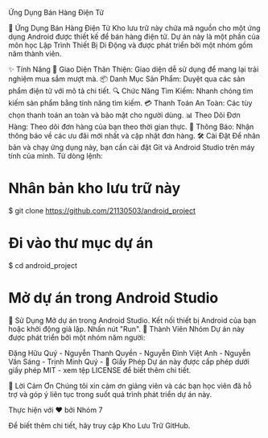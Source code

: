 Ứng Dụng Bán Hàng Điện Tử



📱 Ứng Dụng Bán Hàng Điện Tử
Kho lưu trữ này chứa mã nguồn cho một ứng dụng Android được thiết kế để bán hàng điện tử. Dự án này là một phần của môn học Lập Trình Thiết Bị Di Động và được phát triển bởi một nhóm gồm năm thành viên.

✨ Tính Năng
🛒 Giao Diện Thân Thiện: Giao diện dễ sử dụng để mang lại trải nghiệm mua sắm mượt mà.
📦 Danh Mục Sản Phẩm: Duyệt qua các sản phẩm điện tử với mô tả chi tiết.
🔍 Chức Năng Tìm Kiếm: Nhanh chóng tìm kiếm sản phẩm bằng tính năng tìm kiếm.
💳 Thanh Toán An Toàn: Các tùy chọn thanh toán an toàn và bảo mật cho người dùng.
📊 Theo Dõi Đơn Hàng: Theo dõi đơn hàng của bạn theo thời gian thực.
🔔 Thông Báo: Nhận thông báo về các ưu đãi mới nhất và cập nhật đơn hàng.
🛠️ Cài Đặt
Để nhân bản và chạy ứng dụng này, bạn cần cài đặt Git và Android Studio trên máy tính của mình. Từ dòng lệnh:

# Nhân bản kho lưu trữ này
$ git clone https://github.com/21130503/android_project

# Đi vào thư mục dự án
$ cd android_project

# Mở dự án trong Android Studio
🚀 Sử Dụng
Mở dự án trong Android Studio.
Kết nối thiết bị Android của bạn hoặc khởi động giả lập.
Nhấn nút "Run".
🤝 Thành Viên Nhóm
Dự án này được phát triển bởi một nhóm năm người:

Đặng Hữu Quý - 
Nguyễn Thanh Quyền - 
Nguyễn Đình Việt Anh - 
Nguyễn Văn Sáng - 
Trịnh Minh Quý - 
📄 Giấy Phép
Dự án này được cấp phép dưới giấy phép MIT - xem tệp LICENSE để biết thêm chi tiết.

🌟 Lời Cảm Ơn
Chúng tôi xin cảm ơn giảng viên và các bạn học viên đã hỗ trợ và góp ý liên tục trong suốt quá trình phát triển dự án này.

Thực hiện với ❤️ bởi Nhóm 7



Để biết thêm chi tiết, hãy truy cập Kho Lưu Trữ GitHub.

